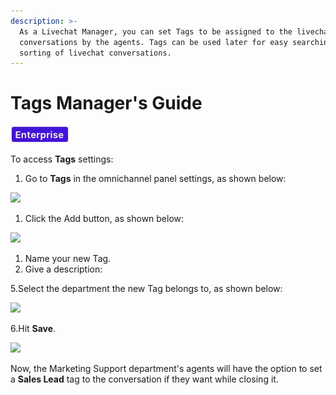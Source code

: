 ```yaml
---
description: >-
  As a Livechat Manager, you can set Tags to be assigned to the livechat
  conversations by the agents. Tags can be used later for easy searching and
  sorting of livechat conversations.
---
```


# Tags Manager's Guide

![](../../.gitbook/assets/2021-06-10_22-31-38%20%283%29%20%283%29%20%283%29%20%283%29%20%283%29%20%283%29%20%283%29%20%283%29.jpg)

To access **Tags** settings:

1. Go to **Tags** in the omnichannel panel settings, as shown below:

![](../../.gitbook/assets/0%20%2815%29.png)

1. Click the Add button, as shown below:

![](../../.gitbook/assets/1%20%2815%29.png)

1. Name your new Tag.
2. Give a description:

5.Select the department the new Tag belongs to, as shown below:

![](../../.gitbook/assets/2%20%2814%29.png)

6.Hit **Save**.

![](../../.gitbook/assets/3%20%2814%29.png)

Now, the Marketing Support department's agents will have the option to set a **Sales Lead** tag to the conversation if they want while closing it.

